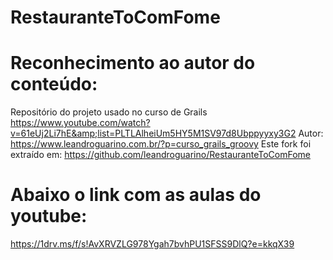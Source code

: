 # RestauranteToComFome

# Reconhecimento ao autor do conteúdo:
  
  Repositório do projeto usado no curso de Grails https://www.youtube.com/watch?v=61eUj2Li7hE&amp;list=PLTLAlheiUm5HY5M1SV97d8Ubppyyxy3G2
  Autor: https://www.leandroguarino.com.br/?p=curso_grails_groovy
  Este fork foi extraído em: https://github.com/leandroguarino/RestauranteToComFome


# Abaixo o link com as aulas do youtube: 
  https://1drv.ms/f/s!AvXRVZLG978Ygah7bvhPU1SFSS9DlQ?e=kkqX39
